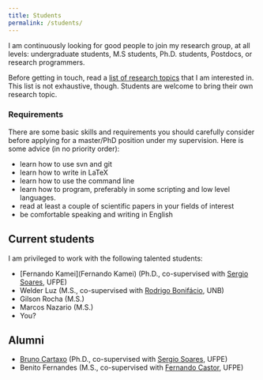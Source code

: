 ```yaml
---
title: Students
permalink: /students/
---
```

I am continuously looking for good people to join my research group, at all levels: undergraduate students, M.S students, Ph.D. students, Postdocs, or research programmers.

Before getting in touch, read a [list of research topics](/research) that I am interested in. This list is not exhaustive, though. Students are welcome to bring their own research topic.

### Requirements

There are some basic skills and requirements you should carefully consider before applying for a master/PhD position under my supervision. Here is some advice (in no priority order):

- learn how to use svn and git
- learn how to write in LaTeX
- learn how to use the command line
- learn how to program, preferably in some scripting and low level languages.
- read at least a couple of scientific papers in your fields of interest
- be comfortable speaking and writing in English


## Current students

I am privileged to work with the following talented students:

- [Fernando Kamei](Fernando Kamei) (Ph.D., co-supervised with [Sergio Soares](https://sites.google.com/a/cin.ufpe.br/castor/), UFPE)
- Welder Luz (M.S., co-supervised with [Rodrigo Bonifácio](http://rbonifacio.net/), UNB)
- Gilson Rocha (M.S.)
- Marcos Nazario (M.S.)
- You?


## Alumni
- [Bruno Cartaxo](https://sites.google.com/site/brunocartaxo/) (Ph.D., co-supervised with [Sergio Soares](http://www.cin.ufpe.br/~scbs/), UFPE)
- Benito Fernandes (M.S., co-supervised with [Fernando Castor](https://sites.google.com/a/cin.ufpe.br/castor/), UFPE)
